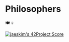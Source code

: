 # Philosophers

🍽  💀

[![jaeskim's 42Project Score](https://badel.fr:3000/api/project/abouhlel/Philosophers)](https://github.com/JaeSeoKim/badge42)
